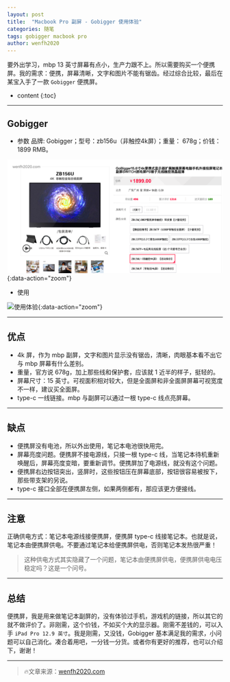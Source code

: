 ```yaml
---
layout: post
title:  "Macbook Pro 副屏 - Gobigger 使用体验"
categories: 随笔
tags: gobigger macbook pro
author: wenfh2020
---
```


要外出学习，mbp 13 英寸屏幕有点小，生产力跟不上。所以需要购买一个便携屏。我的需求：便携，屏幕清晰，文字和图片不能有锯齿。经过综合比较，最后在某宝入手了一款 `Gobigger` 便携屏。




* content
{:toc}

---

## Gobigger

* 参数
  品牌: Gobigger；型号：zb156u（非触控4k屏）；重量： 678g；价钱：1899 RMB。

![Gobigger](/images/2020-05-13-11-27-48.png){:data-action="zoom"}

* 使用

![使用体验](/images/2020-05-13-11-48-28.png){:data-action="zoom"}

---

## 优点

* 4k 屏，作为 mbp 副屏，文字和图片显示没有锯齿，清晰，肉眼基本看不出它与 mbp 屏幕有什么差别。
* 重量，官方说 678g，加上那些线和保护套，应该就 1 近半的样子，挺轻的。
* 屏幕尺寸：15 英寸。可视面积相对较大，但是全面屏和非全面屏屏幕可视宽度不一样，建议买全面屏。
* type-c 一线链接。mbp 与副屏可以通过一根 type-c 线点亮屏幕。

---

## 缺点

* 便携屏没有电池，所以外出使用，笔记本电池很快用完。
* 屏幕亮度问题。便携屏不接电源线，只接一根 type-c 线，当笔记本待机重新唤醒后，屏幕亮度变暗，要重新调节。便携屏加了电源线，就没有这个问题。
* 便携屏右边按钮突出，竖屏时，这些按钮压在屏幕底部，按钮很容易被按下，那些带支架的另说。
* type-c 接口全部在便携屏左侧，如果两侧都有，那应该更方便接线。

---

## 注意

正确供电方式：笔记本电源线接便携屏，便携屏 type-c 线接笔记本。也就是说，笔记本由便携屏供电。不要通过笔记本给便携屏供电，否则笔记本发热很严重！

> 这种供电方式其实隐藏了一个问题，笔记本由便携屏供电，便携屏供电电压稳定吗？这是一个问号。

---

## 总结

便携屏，我是用来做笔记本副屏的，没有体验过手机，游戏机的链接，所以其它的就不做评价了。非刚需，这个价钱，不如买个大的显示器。刚需不差钱的，可以入手 `iPad Pro 12.9 英寸`。我是刚需，又没钱，Gobigger 基本满足我的需求，小问题可以自己消化。凑合着用吧，一分钱一分货。或者你有更好的推荐，也可以介绍下，谢谢！

---

> 🔥文章来源：[wenfh2020.com](https://wenfh2020.com/)
